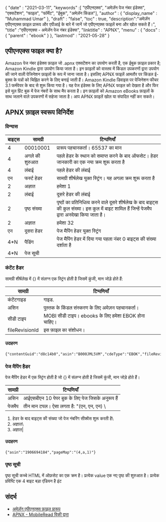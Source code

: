 {
  "date" : "2021-03-11",
  "keywords" :[ "एपीएनएक्स", "अमेज़ॅन पेज नंबर इंडेक्स", "एक्सटेंशन", "फाइल", "फॉर्मेट", "ईबुक", "अमेज़ॅन किंडल"],
  "author" : {
    "display_name" : "Muhammad Umar"
},
  "draft" : "false",
  "toc" : true,
  "description":"अमेज़ॅन एपीएनएक्स फ़ाइल प्रारूप और एपीआई के बारे में जानें जो एपीएनएक्स फाइलें बना और खोल सकते हैं।",
  "title" :"एपीएनएक्स - अमेज़ॅन पेज नंबर इंडेक्स",
  "linktitle" : "APNX",
  "menu" : {
    "docs" : {
      "parent" : "ebook"
}
},
  "lastmod" : "2021-05-28"
}

## एपीएनएक्स फाइल क्या है? ##

Amazon पेज नंबर इंडेक्स फ़ाइल जो .apnx एक्सटेंशन का उपयोग करती है, एक ईबुक फ़ाइल प्रकार है; Amazon Kindle द्वारा उपयोग किया जाता है। इन फ़ाइलों को वास्तव में किंडल उपकरणों द्वारा उपयोग की जाने वाली पेजिनेशन फ़ाइलों के रूप में जाना जाता है। इसलिए APNX फाइलें आमतौर पर किंडल ई-बुक्स के पन्नों को चिह्नित करने के लिए बनाई जाती हैं। Amazon Kindle डिवाइस पर पेजिनेशन फीचर 3.1 फर्मवेयर के बाद से शुरू किया गया है। यह पेज इंडेक्स के लिए APNX फाइल को देखता है और फिर इसे मूल प्रिंट बुक में पेज नंबरों के साथ मैप करता है। इन फ़ाइलों को Amazon eBooks फ़ाइलों के साथ जलाने वाले उपकरणों में सहेजा जाता है। आप APNX फ़ाइलें खोल या संपादित नहीं कर सकते।

## APNX फ़ाइल स्वरूप विनिर्देश ##

### विन्यास

|बाइट्स| सामग्री| टिप्पणियाँ|
---|---|---|
|4 |00010001 | प्रारूप पहचानकर्ता। 65537 का मान
|4 |अगले की शुरुआत | पहले हेडर के स्थान को समाप्त करने के बाद ऑफसेट। हेडर जानकारी का एक नया क्रम शुरू करता है|
|4 |लंबाई| पहले हेडर की लंबाई|
|एन |फर्स्ट हेडर | सामग्री शीर्षलेख युक्त स्ट्रिंग। यह अगला क्रम शुरू करता है|
|2 |अज्ञात | हमेशा 1|
|2 |लंबाई | दूसरे हेडर की लंबाई|
|2 |पृष्ठ संख्या | पृष्ठों का प्रतिनिधित्व करने वाले दूसरे शीर्षलेख के बाद बाइट्स की कुल संख्या। इस कुल में बाइट शामिल हैं जिन्हें पेजमैप द्वारा अनदेखा किया जाता है।|
|2 |अज्ञात | हमेशा 32|
|एन |दूसरा हेडर | पेज मैपिंग हेडर युक्त स्ट्रिंग|
|4*N |पैडिंग | पेज मैपिंग हेडर में दिया गया पहला नंबर 0 बाइट्स की संख्या दर्शाता है
|4*N |पेज सूची ||

### कंटेंट हैडर

सामग्री शीर्षलेख में {} में संलग्न एक स्ट्रिंग होती है जिसमें कुंजी, मान जोड़े होते हैं:

|सामग्री| टिप्पणियाँ|
---|---|
|कंटेंटगाइड| गाइड.|
|असिन | पुस्तक के किंडल संस्करण के लिए अमेज़न पहचानकर्ता।|
|सीडी टाइप | MOBI सीडी टाइप। ebooks के लिए हमेशा EBOK होना चाहिए।|
|fileRevisionId | इस फ़ाइल का संशोधन।|

#### उदाहरण
```
{"contentGuid":"d8c14b0","asin":"B000JML5VM","cdeType":"EBOK","fileRevisionId":"1296874359405"}
```
### पेज मैपिंग हैडर
पेज मैपिंग हेडर में एक स्ट्रिंग होती है जो {} में संलग्न होती है जिसमें कुंजी, मान जोड़े होते हैं।

|सामग्री | टिप्पणियाँ|
---|---|
|असिन | आईएसबीएन 10 पेपर बुक के लिए पेज जिसके अनुरूप हैं|
|पेजमैप| तीन मान टपल। ऐसा लगता है: "(एन, एन, एन) \
1) हेडर के बाद बाइट्स की संख्या जो पेज नंबरिंग सीक्वेंस शुरू करती है\
2) अज्ञात\
3) अज्ञात\|
#### उदाहरण
```
{"asin":"1906694184","pageMap":"(4,a,1)"}
```

### पृष्ठ सूची

पृष्ठ सूची कच्चे HTML में ऑफ़सेट का एक क्रम है। प्रत्येक
value एक नए पृष्ठ की शुरुआत है। प्रत्येक प्रविष्टि एक 4 बाइट बड़ा एंडियन है
इंट



## संदर्भ

* [अमेज़ॅन एपीएनएक्स फ़ाइल प्रारूप](https://nachtimwald.com/2011/02/09/amazon-apnx-file-format/)
* [APNX - MobileRead विकी द्वारा](https://wiki.mobileread.com/wiki/APNX)

